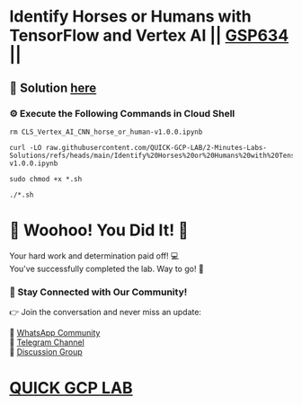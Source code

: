 # Identify Horses or Humans with TensorFlow and Vertex AI || [GSP634](https://www.cloudskillsboost.google/focuses/53699?parent=catalog) ||

## 🔑 Solution [here]()

### ⚙️ Execute the Following Commands in Cloud Shell

```
rm CLS_Vertex_AI_CNN_horse_or_human-v1.0.0.ipynb

curl -LO raw.githubusercontent.com/QUICK-GCP-LAB/2-Minutes-Labs-Solutions/refs/heads/main/Identify%20Horses%20or%20Humans%20with%20TensorFlow%20and%20Vertex%20AI/CLS_Vertex_AI_CNN_horse_or_human-v1.0.0.ipynb

sudo chmod +x *.sh

./*.sh
```

# 🎉 Woohoo! You Did It! 🎉

Your hard work and determination paid off! 💻  
You've successfully completed the lab. Way to go! 🚀  

### 💬 Stay Connected with Our Community!

👉 Join the conversation and never miss an update:  

💚 [WhatsApp Community](https://chat.whatsapp.com/ECJ9h8GA3CA1ksaI9m5NrX)  
📢 [Telegram Channel](https://t.me/quickgcplab)  
👥 [Discussion Group](https://t.me/quickgcplabchats)  

# [QUICK GCP LAB](https://www.youtube.com/@quickgcplab)